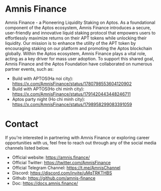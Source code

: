 # Amnis Finance
Amnis Finance - a Pioneering Liquidity Staking on Aptos. As a foundational component of the Aptos ecosystem, Amnis Finance introduces a secure, user-friendly and innovative liquid staking protocol that empowers users to effortlessly maximize returns on their APT tokens while unlocking their liquidity.
Our mission is to enhance the utility of the APT token by encouraging staking on our platform and promoting the Aptos blockchain globally. Within the Aptos ecosystem, Amnis Finance plays a vital role, acting as a key driver for mass user adoption. To support this shared goal, Amnis Finance and the Aptos Foundation have collaborated on numerous partner events, such as: 
- Build with APTOS(Ha noi city): https://x.com/AmnisFinance/status/1780798553604120902
- Build with APTOS(Ho chi minh city): https://x.com/AmnisFinance/status/1791420443448246711 
- Aptos party night (Ho chi minh city): https://x.com/AmnisFinance/status/1798958299083391059

# Contact 
If you're interested in partnering with Amnis Finance or exploring career opportunities with us, feel free to reach out through any of the social media channels listed below.
- Official website: https://amnis.finance/
- Official Twitter: https://twitter.com/AmnisFinance
- Official Telegram Channel: https://t.me/AmnisChannel
- Discord: https://discord.com/invite/uMqTRKTHBS
- Github: https://github.com/amnis-finance
- Doc: https://docs.amnis.finance/
